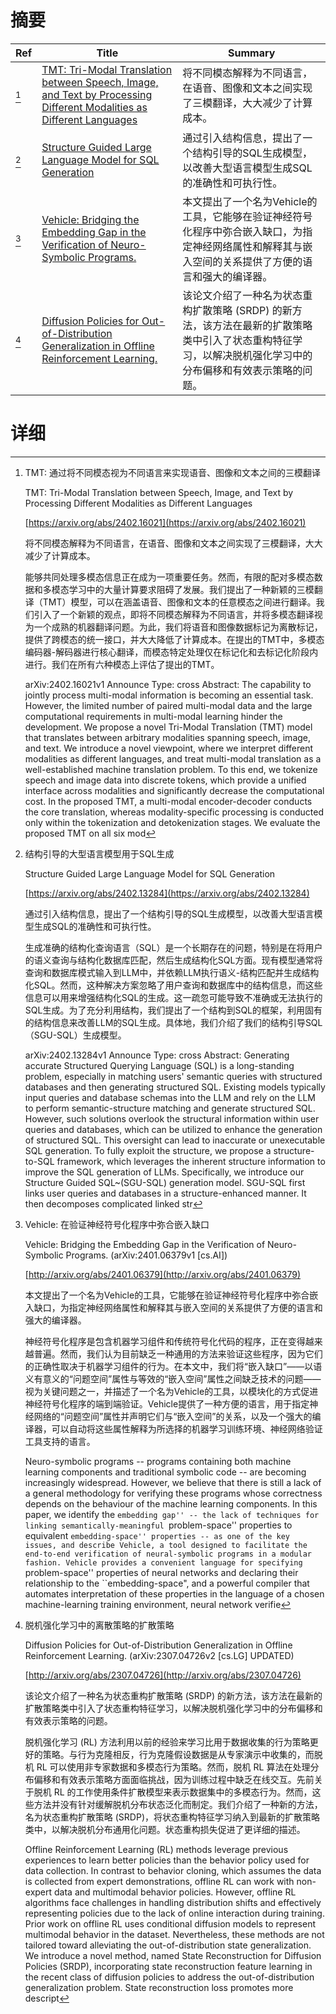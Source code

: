 # 摘要

| Ref | Title | Summary |
| --- | --- | --- |
| [^1] | [TMT: Tri-Modal Translation between Speech, Image, and Text by Processing Different Modalities as Different Languages](https://arxiv.org/abs/2402.16021) | 将不同模态解释为不同语言，在语音、图像和文本之间实现了三模翻译，大大减少了计算成本。 |
| [^2] | [Structure Guided Large Language Model for SQL Generation](https://arxiv.org/abs/2402.13284) | 通过引入结构信息，提出了一个结构引导的SQL生成模型，以改善大型语言模型生成SQL的准确性和可执行性。 |
| [^3] | [Vehicle: Bridging the Embedding Gap in the Verification of Neuro-Symbolic Programs.](http://arxiv.org/abs/2401.06379) | 本文提出了一个名为Vehicle的工具，它能够在验证神经符号化程序中弥合嵌入缺口，为指定神经网络属性和解释其与嵌入空间的关系提供了方便的语言和强大的编译器。 |
| [^4] | [Diffusion Policies for Out-of-Distribution Generalization in Offline Reinforcement Learning.](http://arxiv.org/abs/2307.04726) | 该论文介绍了一种名为状态重构扩散策略 (SRDP) 的新方法，该方法在最新的扩散策略类中引入了状态重构特征学习，以解决脱机强化学习中的分布偏移和有效表示策略的问题。 |

# 详细

[^1]: TMT: 通过将不同模态视为不同语言来实现语音、图像和文本之间的三模翻译

    TMT: Tri-Modal Translation between Speech, Image, and Text by Processing Different Modalities as Different Languages

    [https://arxiv.org/abs/2402.16021](https://arxiv.org/abs/2402.16021)

    将不同模态解释为不同语言，在语音、图像和文本之间实现了三模翻译，大大减少了计算成本。

    

    能够共同处理多模态信息正在成为一项重要任务。然而，有限的配对多模态数据和多模态学习中的大量计算要求阻碍了发展。我们提出了一种新颖的三模翻译（TMT）模型，可以在涵盖语音、图像和文本的任意模态之间进行翻译。我们引入了一个新颖的观点，即将不同模态解释为不同语言，并将多模态翻译视为一个成熟的机器翻译问题。为此，我们将语音和图像数据标记为离散标记，提供了跨模态的统一接口，并大大降低了计算成本。在提出的TMT中，多模态编码器-解码器进行核心翻译，而模态特定处理仅在标记化和去标记化阶段内进行。我们在所有六种模态上评估了提出的TMT。

    arXiv:2402.16021v1 Announce Type: cross  Abstract: The capability to jointly process multi-modal information is becoming an essential task. However, the limited number of paired multi-modal data and the large computational requirements in multi-modal learning hinder the development. We propose a novel Tri-Modal Translation (TMT) model that translates between arbitrary modalities spanning speech, image, and text. We introduce a novel viewpoint, where we interpret different modalities as different languages, and treat multi-modal translation as a well-established machine translation problem. To this end, we tokenize speech and image data into discrete tokens, which provide a unified interface across modalities and significantly decrease the computational cost. In the proposed TMT, a multi-modal encoder-decoder conducts the core translation, whereas modality-specific processing is conducted only within the tokenization and detokenization stages. We evaluate the proposed TMT on all six mod
    
[^2]: 结构引导的大型语言模型用于SQL生成

    Structure Guided Large Language Model for SQL Generation

    [https://arxiv.org/abs/2402.13284](https://arxiv.org/abs/2402.13284)

    通过引入结构信息，提出了一个结构引导的SQL生成模型，以改善大型语言模型生成SQL的准确性和可执行性。

    

    生成准确的结构化查询语言（SQL）是一个长期存在的问题，特别是在将用户的语义查询与结构化数据库匹配，然后生成结构化SQL方面。现有模型通常将查询和数据库模式输入到LLM中，并依赖LLM执行语义-结构匹配并生成结构化SQL。然而，这种解决方案忽略了用户查询和数据库中的结构信息，而这些信息可以用来增强结构化SQL的生成。这一疏忽可能导致不准确或无法执行的SQL生成。为了充分利用结构，我们提出了一个结构到SQL的框架，利用固有的结构信息来改善LLM的SQL生成。具体地，我们介绍了我们的结构引导SQL（SGU-SQL）生成模型。

    arXiv:2402.13284v1 Announce Type: cross  Abstract: Generating accurate Structured Querying Language (SQL) is a long-standing problem, especially in matching users' semantic queries with structured databases and then generating structured SQL. Existing models typically input queries and database schemas into the LLM and rely on the LLM to perform semantic-structure matching and generate structured SQL. However, such solutions overlook the structural information within user queries and databases, which can be utilized to enhance the generation of structured SQL. This oversight can lead to inaccurate or unexecutable SQL generation. To fully exploit the structure, we propose a structure-to-SQL framework, which leverages the inherent structure information to improve the SQL generation of LLMs. Specifically, we introduce our Structure Guided SQL~(SGU-SQL) generation model. SGU-SQL first links user queries and databases in a structure-enhanced manner. It then decomposes complicated linked str
    
[^3]: Vehicle: 在验证神经符号化程序中弥合嵌入缺口

    Vehicle: Bridging the Embedding Gap in the Verification of Neuro-Symbolic Programs. (arXiv:2401.06379v1 [cs.AI])

    [http://arxiv.org/abs/2401.06379](http://arxiv.org/abs/2401.06379)

    本文提出了一个名为Vehicle的工具，它能够在验证神经符号化程序中弥合嵌入缺口，为指定神经网络属性和解释其与嵌入空间的关系提供了方便的语言和强大的编译器。

    

    神经符号化程序是包含机器学习组件和传统符号化代码的程序，正在变得越来越普遍。然而，我们认为目前缺乏一种通用的方法来验证这些程序，因为它们的正确性取决于机器学习组件的行为。在本文中，我们将“嵌入缺口”——以语义有意义的“问题空间”属性与等效的“嵌入空间”属性之间缺乏技术的问题——视为关键问题之一，并描述了一个名为Vehicle的工具，以模块化的方式促进神经符号化程序的端到端验证。Vehicle提供了一种方便的语言，用于指定神经网络的“问题空间”属性并声明它们与“嵌入空间”的关系，以及一个强大的编译器，可以自动将这些属性解释为所选择的机器学习训练环境、神经网络验证工具支持的语言。

    Neuro-symbolic programs -- programs containing both machine learning components and traditional symbolic code -- are becoming increasingly widespread. However, we believe that there is still a lack of a general methodology for verifying these programs whose correctness depends on the behaviour of the machine learning components. In this paper, we identify the ``embedding gap'' -- the lack of techniques for linking semantically-meaningful ``problem-space'' properties to equivalent ``embedding-space'' properties -- as one of the key issues, and describe Vehicle, a tool designed to facilitate the end-to-end verification of neural-symbolic programs in a modular fashion. Vehicle provides a convenient language for specifying ``problem-space'' properties of neural networks and declaring their relationship to the ``embedding-space", and a powerful compiler that automates interpretation of these properties in the language of a chosen machine-learning training environment, neural network verifie
    
[^4]: 脱机强化学习中的离散策略的扩散策略

    Diffusion Policies for Out-of-Distribution Generalization in Offline Reinforcement Learning. (arXiv:2307.04726v2 [cs.LG] UPDATED)

    [http://arxiv.org/abs/2307.04726](http://arxiv.org/abs/2307.04726)

    该论文介绍了一种名为状态重构扩散策略 (SRDP) 的新方法，该方法在最新的扩散策略类中引入了状态重构特征学习，以解决脱机强化学习中的分布偏移和有效表示策略的问题。

    

    脱机强化学习 (RL) 方法利用以前的经验来学习比用于数据收集的行为策略更好的策略。与行为克隆相反，行为克隆假设数据是从专家演示中收集的，而脱机 RL 可以使用非专家数据和多模态行为策略。然而，脱机 RL 算法在处理分布偏移和有效表示策略方面面临挑战，因为训练过程中缺乏在线交互。先前关于脱机 RL 的工作使用条件扩散模型来表示数据集中的多模态行为。然而，这些方法并没有针对缓解脱机分布状态泛化而制定。我们介绍了一种新的方法，名为状态重构扩散策略 (SRDP)，将状态重构特征学习纳入到最新的扩散策略类中，以解决脱机分布通用化问题。状态重构损失促进了更详细的描述。

    Offline Reinforcement Learning (RL) methods leverage previous experiences to learn better policies than the behavior policy used for data collection. In contrast to behavior cloning, which assumes the data is collected from expert demonstrations, offline RL can work with non-expert data and multimodal behavior policies. However, offline RL algorithms face challenges in handling distribution shifts and effectively representing policies due to the lack of online interaction during training. Prior work on offline RL uses conditional diffusion models to represent multimodal behavior in the dataset. Nevertheless, these methods are not tailored toward alleviating the out-of-distribution state generalization. We introduce a novel method, named State Reconstruction for Diffusion Policies (SRDP), incorporating state reconstruction feature learning in the recent class of diffusion policies to address the out-of-distribution generalization problem. State reconstruction loss promotes more descript
    

